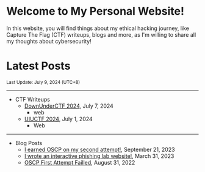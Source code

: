 # Welcome to My Personal Website!

In this website, you will find things about my ethical hacking journey, like Capture The Flag (CTF) writeups, blogs and more, as I'm willing to share all my thoughts about cybersecurity!

# Latest Posts

<span class="page_information"><small>Last Update: July 9, 2024 (UTC+8)</small></span>

* * *
- CTF Writeups
    - [DownUnderCTF 2024](https://siunam321.github.io/ctf/DownUnderCTF-2024/), July 7, 2024
        - web
    - [UIUCTF 2024](https://siunam321.github.io/ctf/UIUCTF-2024/), July 1, 2024
        - Web

* * *
- Blog Posts
    - [I earned OSCP on my second attempt!](https://siunam321.github.io/blog/2023-09-21-I-earned-OSCP-on-my-second-attempt), September 21, 2023
    - [I wrote an interactive phishing lab website!](https://siunam321.github.io/blog/2023-03-31-I-wrote-an-interactive-phishing-lab-website), March 31, 2023
    - [OSCP First Attempt Failled](https://siunam321.github.io/blog/2022-08-31-OSCP-First-Attempt-Failled), August 31, 2022